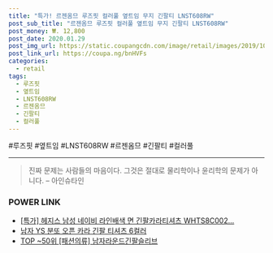 ```yaml
--- 
title: "특가! 르젠옴므 루즈핏 컬러풀 옆트임 무지 긴팔티 LNST608RW" 
post_sub_title: "르젠옴므 루즈핏 컬러풀 옆트임 무지 긴팔티 LNST608RW" 
post_money: ₩. 12,800 
post_date: 2020.01.29 
post_img_url: https://static.coupangcdn.com/image/retail/images/2019/10/10/11/0/f26cc399-3011-46b6-a115-9110d0ada23d.jpg 
post_link_url: https://coupa.ng/bnHVFs 
categories: 
  - retail 
tags: 
  - 루즈핏 
  - 옆트임 
  - LNST608RW 
  - 르젠옴므 
  - 긴팔티 
  - 컬러풀 
--- 
```

  #루즈핏 #옆트임 #LNST608RW #르젠옴므 #긴팔티 #컬러풀 
<hr> 

> 진짜 문제는 사람들의 마음이다. 그것은 절대로 물리학이나 윤리학의 문제가 아니다. – 아인슈타인 


### POWER LINK

* <a href="https://blog.naver.com/an0733/221786072407" target="_blank">[특가] 헤지스 남성 네이비 라인배색 면 긴팔카라티셔츠 WHTS8C002...</a>
* <a href="https://blog.naver.com/an0733/221785282245" target="_blank">남자 YS 분또 오픈 카라 긴팔 티셔츠 6컬러</a>
* <a href="https://blog.naver.com/fasyy4321/221783867136" target="_blank"> TOP ~50위 [패션의류] 남자라운드긴팔슬리브</a>
